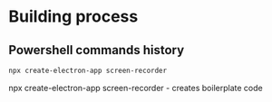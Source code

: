 # Building process

## Powershell commands history

```powershell
npx create-electron-app screen-recorder
```

npx create-electron-app screen-recorder - creates boilerplate code
